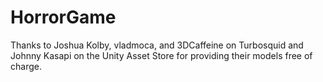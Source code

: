 # HorrorGame
Thanks to Joshua Kolby, vladmoca, and 3DCaffeine on Turbosquid and Johnny Kasapi on the Unity Asset Store for providing their models free of charge.
